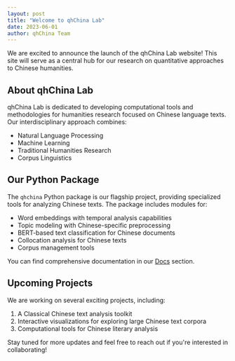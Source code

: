 ```yaml
---
layout: post
title: "Welcome to qhChina Lab"
date: 2023-06-01
author: qhChina Team
---
```


We are excited to announce the launch of the qhChina Lab website! This site will serve as a central hub for our research on quantitative approaches to Chinese humanities.

## About qhChina Lab

qhChina Lab is dedicated to developing computational tools and methodologies for humanities research focused on Chinese language texts. Our interdisciplinary approach combines:

- Natural Language Processing
- Machine Learning
- Traditional Humanities Research
- Corpus Linguistics

## Our Python Package

The `qhchina` Python package is our flagship project, providing specialized tools for analyzing Chinese texts. The package includes modules for:

- Word embeddings with temporal analysis capabilities
- Topic modeling with Chinese-specific preprocessing
- BERT-based text classification for Chinese documents
- Collocation analysis for Chinese texts
- Corpus management tools

You can find comprehensive documentation in our [Docs](/pkg_docs/) section.

## Upcoming Projects

We are working on several exciting projects, including:

1. A Classical Chinese text analysis toolkit
2. Interactive visualizations for exploring large Chinese text corpora
3. Computational tools for Chinese literary analysis

Stay tuned for more updates and feel free to reach out if you're interested in collaborating! 
